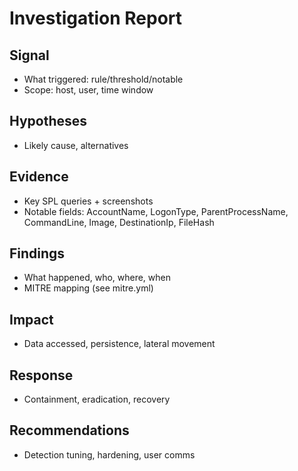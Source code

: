 # Investigation Report

## Signal
- What triggered: rule/threshold/notable
- Scope: host, user, time window

## Hypotheses
- Likely cause, alternatives

## Evidence
- Key SPL queries + screenshots
- Notable fields: AccountName, LogonType, ParentProcessName, CommandLine, Image, DestinationIp, FileHash

## Findings
- What happened, who, where, when
- MITRE mapping (see mitre.yml)

## Impact
- Data accessed, persistence, lateral movement

## Response
- Containment, eradication, recovery

## Recommendations
- Detection tuning, hardening, user comms
